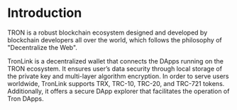 # Introduction

TRON is a robust blockchain ecosystem designed and developed by blockchain developers all over the world, which follows the philosophy of "Decentralize the Web".

TronLink is a decentralized wallet that connects the DApps running on the TRON ecosystem. It ensures user’s data security through local storage of the private key and multi-layer algorithm encryption. In order to serve users worldwide, TronLink supports TRX, TRC-10, TRC-20, and TRC-721 tokens. Additionally, it offers a secure DApp explorer that facilitates the operation of Tron DApps.